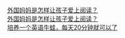   
[外国妈妈是怎样让孩子爱上阅读？](http://www.dianyue.me/archives/312/r21jtvsl00lk5vlx/)  
[外国妈妈是怎样让孩子爱上阅读？](http://www.dianyue.me/archives/322/i4rr99t1j8ut2aak/)  
[培养一个英语牛蛙，每天20分钟就可以了](http://www.dianyue.me/archives/299/eg9ut9l8zyb3ihwo/)